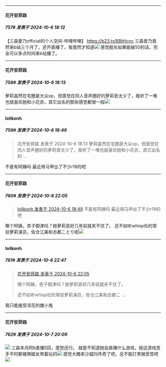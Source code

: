 ﻿
*****

####  花开安菲路  
##### 757#       发表于 2024-10-6 18:12

【三森愛乃official的个人空间-哔哩哔哩】 https://b23.tv/BBtHcnc
三森爱乃竟然来b站三个月了，还开直播了，我竟然才知道<img src="https://static.saraba1st.com/image/smiley/face2017/068.png" referrerpolicy="no-referrer">
感觉舰长如果能破50的话，完全可以多点时间来b站播了。

*****

####  花开安菲路  
##### 758#       发表于 2024-10-6 18:13

萝莉虽然在宅圈是大众xp，但感觉在同人音声圈好的萝莉音太少了，我听了一堆也就喜欢她和小花衣，其它出名的那些感觉都很一般<img src="https://static.saraba1st.com/image/smiley/face2017/009.gif" referrerpolicy="no-referrer">


*****

####  lolikonh  
##### 759#       发表于 2024-10-6 18:49

<blockquote>花开安菲路 发表于 2024-10-6 18:13
萝莉虽然在宅圈是大众xp，但感觉在同人音声圈好的萝莉音太少了，我听了一堆也就喜欢她和小花衣，其它出名的 ...</blockquote>
不是有阿姨吗 最近用马甲出了不少r18的吧

*****

####  花开安菲路  
##### 760#       发表于 2024-10-6 22:05

<blockquote><a href="httphttps://bbs.saraba1st.com/2b/forum.php?mod=redirect&amp;goto=findpost&amp;pid=66387293&amp;ptid=2028626" target="_blank">lolikonh 发表于 2024-10-6 18:49</a>
不是有阿姨吗 最近用马甲出了不少r18的吧</blockquote>
哪个阿姨，杏子御津吗？她萝莉音好几年前就夹不住了。
还不如听whisp社的常驻萝莉演员，佐仓江美和古都ことり呢<img src="https://static.saraba1st.com/image/smiley/face2017/009.gif" referrerpolicy="no-referrer">


*****

####  lolikonh  
##### 761#       发表于 2024-10-6 22:47

<blockquote><a href="httphttps://bbs.saraba1st.com/2b/forum.php?mod=redirect&amp;goto=findpost&amp;pid=66388516&amp;ptid=2028626" target="_blank">花开安菲路 发表于 2024-10-6 22:05</a>

哪个阿姨，杏子御津吗？她萝莉音好几年前就夹不住了。

还不如听whisp社的常驻萝莉演员，佐仓江美和古都こ ...</blockquote>
我只能接受凉花的雌小鬼

*****

####  花开安菲路  
##### 762#       发表于 2024-10-7 20:09

<img src="https://p.sda1.dev/19/5a5ffbc00a45748a9b3c67fab298ecda/image.jpg" referrerpolicy="no-referrer">
三森本月阿b直播5回，感觉还行。
就是不知道她会直播什么游戏，她这游戏苦手平时都被俩姬友带着玩的<img src="https://static.saraba1st.com/image/smiley/face2017/067.png" referrerpolicy="no-referrer">
感觉大概率沙威玛传奇了吧，总不能打黑猴受苦吧<img src="https://static.saraba1st.com/image/smiley/face2017/067.png" referrerpolicy="no-referrer">


